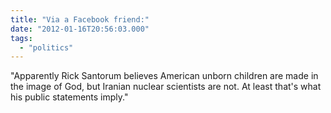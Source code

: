 ```yaml
---
title: "Via a Facebook friend:"
date: "2012-01-16T20:56:03.000"
tags: 
  - "politics"
---
```


"Apparently Rick Santorum believes American unborn children are made in the image of God, but Iranian nuclear scientists are not. At least that's what his public statements imply."
